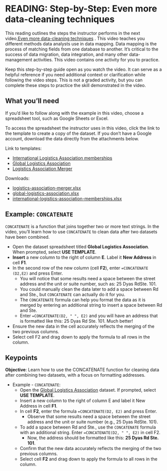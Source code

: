 # READING: Step-by-Step: Even more data-cleaning techniques

This reading outlines the steps the instructor performs in the next video,[Even more data-cleaning techniques](./s9_video_even-more-data-cleaning-techniques.md)
. This video teaches you different methods data analysts use in data mapping. Data mapping is the process of matching fields from one database to another. It’s critical to the success of data migration, data integration, and many other data-management activities. This video contains one activity for you to practice.

Keep this step-by-step guide open as you watch the video. It can serve as a helpful reference if you need additional context or clarification while following the video steps. This is not a graded activity, but you can complete these steps to practice the skill demonstrated in the video.

## What you’ll need

If you’d like to follow along with the example in this video, choose a spreadsheet tool, such as Google Sheets or Excel.

To access the spreadsheet the instructor uses in this video, click the link to the template to create a copy of the dataset. If you don’t have a Google account, download the data directly from the attachments below.

Link to templates:

- [International Logistics Association memberships](https://docs.google.com/spreadsheets/d/1ST8zMU2NCVgWCfwOge-8iWJguZ-NwW8C8s5p3kfC2K0/template/preview)
- [Global Logistics Association](https://docs.google.com/spreadsheets/d/186Yx3S-ejZr1cJunsal2tUV9J1abixhBUDjXbUtQT7I/template/preview)
- [Logistics Association Merger](https://docs.google.com/spreadsheets/d/1rWFRcunKBh2t6zy5zxOxcBrDyokyJZL9OJnZ5XH5tFw/template/preview)

Downloads:

- [logistics-association-merger.xlsx](resources/logistics-association-merger.xlsx)
- [global-logistics-association.xlsx](resources/global-logistics-association.xlsx)
- [international-logistics-association-memberships.xlsx](resources/international-logistics-association-memberships.xlsx)

## Example: `CONCATENATE`

`CONCATENATE` is a function that joins together two or more text strings. In the video, you’ll learn how to use `CONCATENATE` to clean data after two datasets have been combined.

- Open the dataset spreadsheet titled **Global Logistics Association**. When prompted, select **USE TEMPLATE**.
- **Insert** a new column to the right of column **E**. Label it **New Address** in cell **F1**.
- In the second row of the new column (cell **F2**), enter `=CONCATENATE (D2,E2)` and press Enter.
  - You will notice that some results need a space between the street address and the unit or suite number, such as: 25 Dyas RdSte. 101.
  - You could manually clean the data later to add a space between Rd and Ste., but `CONCATENATE` can actually do it for you. 
  - The `CONCATENATE` formula can help you format the data as it is merged by entering an additional string to insert a space between Rd and Ste.
  - Enter `=CONCATENATE(D2, " ", E2)` and you will have an address that is formatted like this: 25 Dyas Rd Ste. 101. Much better!
- Ensure the new data in the cell accurately reflects the merging of the two previous columns.
- Select cell F2 and drag down to apply the formula to all rows in the column.

## Keypoints

**Objective**: Learn how to use the CONCATENATE function for cleaning data after combining two datasets, with a focus on formatting addresses.

- Example - `CONCATENATE`:
  - Open the [Global Logistics Association](./resources/global-logistics-association.xlsx) dataset. If prompted, select **USE TEMPLATE**.
  - Insert a new column to the right of column E and label it New Address in cell **F1**.
  - In cell **F2**, enter the formula `=CONCATENATE(D2, E2)` and press Enter.
    - Observe that some results need a space between the street address and the unit or suite number (e.g., 25 Dyas RdSte. 101).
  - To add a space between Rd and Ste., use the `CONCATENATE` formula with an additional string. Enter `=CONCATENATE(D2, " ", E2)` in cell F2.
    - Now, the address should be formatted like this: **25 Dyas Rd Ste. 101**.
  - Confirm that the new data accurately reflects the merging of the two previous columns.
  - Select cell **F2** and drag down to apply the formula to all rows in the column.
